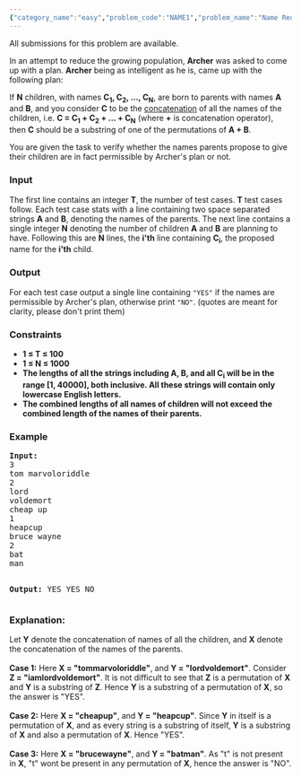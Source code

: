 ```yaml
---
{"category_name":"easy","problem_code":"NAME1","problem_name":"Name Reduction","languages_supported":{"0":"ADA","1":"ASM","2":"BASH","3":"BF","4":"C","5":"C99 strict","6":"CAML","7":"CLOJ","8":"CLPS","9":"CPP 4.3.2","10":"CPP 4.9.2","11":"CPP14","12":"CS2","13":"D","14":"ERL","15":"FORT","16":"FS","17":"GO","18":"HASK","19":"ICK","20":"ICON","21":"JAVA","22":"JS","23":"LISP clisp","24":"LISP sbcl","25":"LUA","26":"NEM","27":"NICE","28":"NODEJS","29":"PAS fpc","30":"PAS gpc","31":"PERL","32":"PERL6","33":"PHP","34":"PIKE","35":"PRLG","36":"PYTH","37":"PYTH 3.4","38":"RUBY","39":"SCALA","40":"SCM guile","41":"SCM qobi","42":"ST","43":"TCL","44":"TEXT","45":"WSPC"},"max_timelimit":1,"source_sizelimit":50000,"problem_author":"kaushik_iska","problem_tester":"pieguy","date_added":"27-03-2013","tags":{"0":"ad","1":"cakewalk","2":"kaushik_iska","3":"may13"},"editorial_url":"http://discuss.codechef.com/problems/NAME1","time":{"view_start_date":1368440947,"submit_start_date":1368441000,"visible_start_date":1368441000,"end_date":1735669800},"layout":"problem"}
---
```

<span class="solution-visible-txt">All submissions for this problem are available.</span><p>In an attempt to reduce the growing population, <b>Archer</b> was asked to come up with a plan. <b>Archer</b> being as intelligent as he is, came up with the following plan:</p>
<p>If <b>N</b> children, with names <b>C<sub>1</sub>, C<sub>2</sub>, ..., C<sub>N</sub></b>, are born to parents with names <b>A</b> and <b>B</b>, and you consider <b>C</b> to be the <a href="http://en.wikipedia.org/wiki/Concatenation">concatenation</a> of all the names of the children, i.e. <b>C = C<sub>1</sub> + C<sub>2</sub> + ... + C<sub>N</sub></b> (where <b>+</b> is concatenation operator), then <b>C</b> should be a substring of one of the permutations of <b>A + B</b>.</p>
<p>You are given the task to verify whether the names parents propose to give their children are in fact permissible by Archer's plan or not.</p>
<h3>Input</h3>
<p>The first line contains an integer <b>T</b>, the number of test cases. <b>T</b> test cases follow. Each test case stats with a line containing two space separated strings <b>A</b> and <b>B</b>, denoting the names of the parents. The next line contains a single integer <b>N</b> denoting the number of children <b>A</b> and <b>B</b> are planning to have. Following this are <b>N</b> lines, the <b>i'th</b> line containing <b>C<sub>i</sub></b>, the proposed name for the <b>i'th</b> child.</p>
<h3>Output</h3>
<p>For each test case output a single line containing <code>"YES"</code> if the names are permissible by Archer's plan, otherwise print <code>"NO"</code>. (quotes are meant for clarity, please don't print them)</p>
<h3>Constraints</h3>
<ul>
<li><b> 1 ≤  T ≤ 100 </b></li>
<li><b> 1 ≤ N ≤ 1000 </b></li>
<li><b> The lengths of all the strings including A, B, and all C<sub>i</sub> will be in the range [1, 40000], both inclusive. All these strings will contain only lowercase English letters.</b></li>
<li><b>The combined lengths of all names of children will not exceed the combined length of the names of their parents.</b></li>
</ul>
<h3>Example</h3>
<pre>
<b>Input:</b>
3
tom marvoloriddle
2
lord
voldemort
cheap up
1
heapcup
bruce wayne
2
bat
man

<b>Output:</b>
YES
YES
NO
</pre><h3>Explanation:</h3>
<p>Let <b>Y</b> denote the concatenation of names of all the children, and <b>X</b> denote the concatenation of the names of the parents.<br />
<br />
<b>Case 1:</b> Here <b>X = "tommarvoloriddle"</b>, and <b>Y = "lordvoldemort"</b>. Consider <b>Z = "iamlordvoldemort"</b>. It is not difficult to see that <b>Z</b> is a permutation of <b>X</b> and <b>Y</b> is a substring of <b>Z</b>. Hence <b>Y</b> is a substring of a permutation of <b>X</b>, so the answer is "YES".<br />
<br />
<b>Case 2:</b> Here <b>X = "cheapup"</b>, and <b>Y = "heapcup"</b>. Since <b>Y</b> in itself is a permutation of <b>X</b>, and as every string is a substring of itself, <b>Y</b> is a substring of <b>X</b> and also a permutation of <b>X</b>. Hence "YES".<br />
<br />
<b>Case 3:</b> Here <b>X = "brucewayne"</b>, and <b>Y = "batman"</b>. As "t" is not present in <b>X</b>, "t" wont be present in any permutation of <b>X</b>, hence the answer is "NO".</p>
